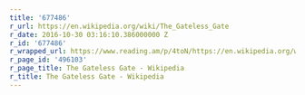 ```yaml
---
title: '677486'
r_url: https://en.wikipedia.org/wiki/The_Gateless_Gate
r_date: 2016-10-30 03:16:10.386000000 Z
r_id: '677486'
r_wrapped_url: https://www.reading.am/p/4toN/https://en.wikipedia.org/wiki/The_Gateless_Gate
r_page_id: '496103'
r_page_title: The Gateless Gate - Wikipedia
r_title: The Gateless Gate - Wikipedia
---
```


